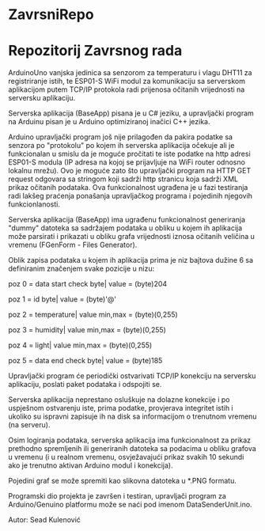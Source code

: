 # ZavrsniRepo
Repozitorij Zavrsnog rada
===========================

ArduinoUno vanjska jedinica sa senzorom za temperaturu i vlagu DHT11 za registriranje istih, te ESP01-S WiFi modul za komunikaciju sa serverskom aplikacijom putem TCP/IP protokola radi prijenosa očitanih vrijednosti na serversku aplikaciju.

Serverska aplikacija (BaseApp) pisana je u C# jeziku, a upravljački program na Arduinu pisan je u Arduino optimiziranoj inačici C++ jezika.

Arduino upravljački program još nije prilagođen da pakira podatke sa senzora po "protokolu" po kojem ih serverska aplikacija očekuje ali je funkcionalan u smislu da je moguće pročitati te iste podatke na http adresi ESP01-S modula (IP adresa na kojoj se prijavljuje na WiFi router odnosno lokalnu mrežu).
Ovo je moguće zato što upravljački program na HTTP GET request odgovara sa stringom koji sadrži http stranicu koja sadrži XML prikaz očitanih podataka.
Ova funkcionalnost ugrađena je u fazi testiranja radi lakšeg praćenja ponašanja upravljačkog programa i pojedinih njegovih funkcionlanosti.

Serverska aplikacija (BaseApp) ima ugrađenu funkcionalnost generiranja "dummy" datoteka sa sadržajem podataka u obliku u kojem ih aplikacija može parsirati i prikazati u obliku grafa vrijednosti iznosa očitanih veličina u vremenu (FGenForm - Files Generator).

Oblik zapisa podataka u kojem ih aplikacija prima je niz bajtova dužine 6 sa definiranim značenjem svake pozicije u nizu:

  poz 0 = data start check byte| value = (byte)204

  poz 1 = id byte| value = (byte)'@'

  poz 2 = temperature| value min,max = (byte)(0,255)

  poz 3 = humidity| value min,max = (byte)(0,255)

  poz 4 = light| value min,max = (byte)(0,255)

  poz 5 = data end check byte| value = (byte)185

Upravljački program će periodički ostvarivati TCP/IP konekciju na serversku aplikaciju, poslati paket podataka i odspojiti se.

Serverska aplikacija neprestano osluškuje na dolazne konekcije i po uspješnom ostvarenju iste, prima podatke, provjerava integritet istih i ukoliko su ispravni zapisuje ih na disk sa informacijom o trenutnom vremenu (na serveru).

Osim logiranja podataka, serverska aplikacija ima funkcionalnost za prikaz prethodno spremljenih ili generiranih datoteka sa podacima u obliku grafova u vremenu (i u realnom vremenu, osvježavajući prikaz svakih 10 sekundi ako je trenutno aktivan Arduino modul i konekcija).

Pojedini graf se može spremiti kao slikovna datoteka u *.PNG formatu.

Programski dio projekta je završen i testiran, upravljači program za Arduino/Genuino platformu može se naći pod imenom DataSenderUnit.ino.


Autor: Sead Kulenović
